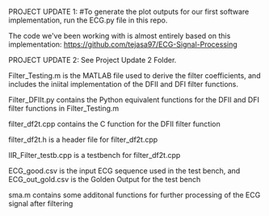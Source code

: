 PROJECT UPDATE 1:
#To generate the plot outputs for our first software implementation, run the ECG.py file in this repo. 

The code we've been working with is almost entirely based on this implementation: https://github.com/tejasa97/ECG-Signal-Processing  


PROJECT UPDATE 2: See Project Update 2 Folder.

Filter_Testing.m is the MATLAB file used to derive the filter coefficients, and includes the iniital implementation of the DFII and DFI filter functions.

Filter_DFIIt.py contains the Python equivalent functions for the DFII and DFI filter functions in Filter_Testing.m

filter_df2t.cpp contains the C function for the DFII filter function

filter_df2t.h is a header file for filter_df2t.cpp

IIR_Filter_testb.cpp is a testbench for filter_df2t.cpp

ECG_good.csv is the input ECG sequence used in the test bench, and ECG_out_gold.csv is the Golden Output for the test bench

sma.m contains some additonal functions for further processing of the ECG signal after filtering
